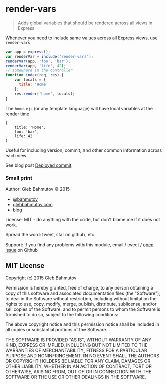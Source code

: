 # render-vars

> Adds global variables that should be rendered across all views in Express

Whenever you need to include same values across all Express views, use `render-vars`

```js
var app = express();
var renderVar = include('render-vars');
renderVar(app, 'foo', 'bar');
renderVar(app, 'life', 42);
// somewhere in the controller
function index(req, res) {
    var locals = {
      title: 'Home'
    };
    res.render('home', locals);
}
```

The `home.ejs` (or any template language) will have local variables at the render time

    {
        title: 'Home',
        foo: 'bar',
        life: 42
    }

Useful for including version, commit, and other common information across each view.

See blog post [Deployed commit](http://glebbahmutov.com/blog/deployed-commit/).

### Small print

Author: Gleb Bahmutov &copy; 2015

* [@bahmutov](https://twitter.com/bahmutov)
* [glebbahmutov.com](http://glebbahmutov.com)
* [blog](http://glebbahmutov.com/blog/)

License: MIT - do anything with the code, but don't blame me if it does not work.

Spread the word: tweet, star on github, etc.

Support: if you find any problems with this module, email / tweet /
[open issue](https://github.com/bahmutov/render-vars/issues) on Github

## MIT License

Copyright (c) 2015 Gleb Bahmutov

Permission is hereby granted, free of charge, to any person
obtaining a copy of this software and associated documentation
files (the "Software"), to deal in the Software without
restriction, including without limitation the rights to use,
copy, modify, merge, publish, distribute, sublicense, and/or sell
copies of the Software, and to permit persons to whom the
Software is furnished to do so, subject to the following
conditions:

The above copyright notice and this permission notice shall be
included in all copies or substantial portions of the Software.

THE SOFTWARE IS PROVIDED "AS IS", WITHOUT WARRANTY OF ANY KIND,
EXPRESS OR IMPLIED, INCLUDING BUT NOT LIMITED TO THE WARRANTIES
OF MERCHANTABILITY, FITNESS FOR A PARTICULAR PURPOSE AND
NONINFRINGEMENT. IN NO EVENT SHALL THE AUTHORS OR COPYRIGHT
HOLDERS BE LIABLE FOR ANY CLAIM, DAMAGES OR OTHER LIABILITY,
WHETHER IN AN ACTION OF CONTRACT, TORT OR OTHERWISE, ARISING
FROM, OUT OF OR IN CONNECTION WITH THE SOFTWARE OR THE USE OR
OTHER DEALINGS IN THE SOFTWARE.

